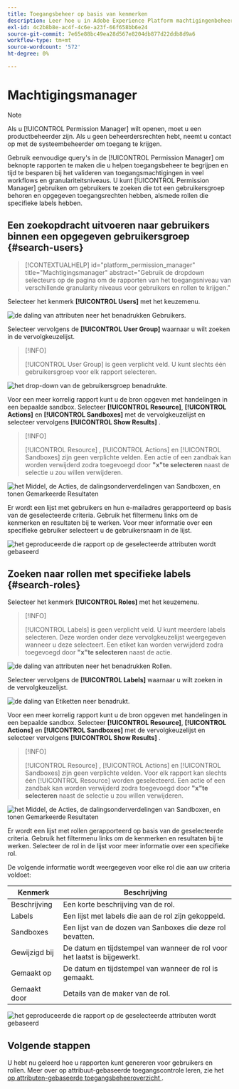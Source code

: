 ```yaml
---
title: Toegangsbeheer op basis van kenmerken
description: Leer hoe u in Adobe Experience Platform machtigingenbeheer kunt gebruiken voor het genereren van rapporten en het valideren van toegangsmachtigingen.
exl-id: 4c2b8b8e-ac4f-4c6e-a23f-66f658bb6e24
source-git-commit: 7e65e88bc49ea28d567e8204db877d22ddb8d9a6
workflow-type: tm+mt
source-wordcount: '572'
ht-degree: 0%

---
```


# Machtigingsmanager

>[!NOTE]
>
>Als u [!UICONTROL Permission Manager] wilt openen, moet u een productbeheerder zijn. Als u geen beheerdersrechten hebt, neemt u contact op met de systeembeheerder om toegang te krijgen.

Gebruik eenvoudige query&#39;s in de [!UICONTROL Permission Manager] om beknopte rapporten te maken die u helpen toegangsbeheer te begrijpen en tijd te besparen bij het valideren van toegangsmachtigingen in veel workflows en granulariteitsniveaus. U kunt [!UICONTROL Permission Manager] gebruiken om gebruikers te zoeken die tot een gebruikersgroep behoren en opgegeven toegangsrechten hebben, alsmede rollen die specifieke labels hebben.

## Een zoekopdracht uitvoeren naar gebruikers binnen een opgegeven gebruikersgroep {#search-users}

>[!CONTEXTUALHELP]
>id="platform_permission_manager"
>title="Machtigingsmanager"
>abstract="Gebruik de dropdown selecteurs op de pagina om de rapporten van het toegangsniveau van verschillende granularity niveaus voor gebruikers en rollen te krijgen."
<!-- >additional-url="https://experienceleague.adobe.com/docs/experience-platform/access-control/abac/permissions-manager/permissions.html?lang=nl-NL" text="Permission manager" -->

Selecteer het kenmerk **[!UICONTROL Users]** met het keuzemenu.

![ de daling van attributen neer het benadrukken Gebruikers.](../../images/permission-manager/users-select.png)

Selecteer vervolgens de **[!UICONTROL User Group]** waarnaar u wilt zoeken in de vervolgkeuzelijst.

>[!INFO]
>
>[!UICONTROL User Group] is geen verplicht veld. U kunt slechts één gebruikersgroep voor elk rapport selecteren.

![ het drop-down van de gebruikersgroep benadrukte.](../../images/permission-manager/user-group-select.png)

Voor een meer korrelig rapport kunt u de bron opgeven met handelingen in een bepaalde sandbox. Selecteer **[!UICONTROL Resource]**, **[!UICONTROL Actions]** en **[!UICONTROL Sandboxes]** met de vervolgkeuzelijst en selecteer vervolgens **[!UICONTROL Show Results]** .

>[!INFO]
>
>[!UICONTROL Resource] , [!UICONTROL Actions] en [!UICONTROL Sandboxes] zijn geen verplichte velden. Een actie of een zandbak kan worden verwijderd zodra toegevoegd door **&quot;x&quot;te selecteren** naast de selectie u zou willen verwijderen.

![ het Middel, de Acties, de dalingsonderverdelingen van Sandboxen, en tonen Gemarkeerde Resultaten ](../../images/permission-manager/users-additional-attributes-select.png)

Er wordt een lijst met gebruikers en hun e-mailadres gerapporteerd op basis van de geselecteerde criteria. Gebruik het filtermenu links om de kenmerken en resultaten bij te werken. Voor meer informatie over een specifieke gebruiker selecteert u de gebruikersnaam in de lijst.

![ het geproduceerde die rapport op de geselecteerde attributen wordt gebaseerd ](../../images/permission-manager/users-report.png)

## Zoeken naar rollen met specifieke labels {#search-roles}

Selecteer het kenmerk **[!UICONTROL Roles]** met het keuzemenu.

>[!INFO]
>
>[!UICONTROL Labels] is geen verplicht veld. U kunt meerdere labels selecteren. Deze worden onder deze vervolgkeuzelijst weergegeven wanneer u deze selecteert. Een etiket kan worden verwijderd zodra toegevoegd door **&quot;x&quot;te selecteren** naast de actie.

![ de daling van attributen neer het benadrukken Rollen.](../../images/permission-manager/roles-select.png)

Selecteer vervolgens de **[!UICONTROL Labels]** waarnaar u wilt zoeken in de vervolgkeuzelijst.

![ de daling van Etiketten neer benadrukt.](../../images/permission-manager/roles-labels-select.png)

Voor een meer korrelig rapport kunt u de bron opgeven met handelingen in een bepaalde sandbox. Selecteer **[!UICONTROL Resource]**, **[!UICONTROL Actions]** en **[!UICONTROL Sandboxes]** met de vervolgkeuzelijst en selecteer vervolgens **[!UICONTROL Show Results]** .

>[!INFO]
>
>[!UICONTROL Resource] , [!UICONTROL Actions] en [!UICONTROL Sandboxes] zijn geen verplichte velden. Voor elk rapport kan slechts één [!UICONTROL Resource] worden geselecteerd. Een actie of een zandbak kan worden verwijderd zodra toegevoegd door **&quot;x&quot;te selecteren** naast de selectie u zou willen verwijderen.

![ het Middel, de Acties, de dalingsonderverdelingen van Sandboxen, en tonen Gemarkeerde Resultaten ](../../images/permission-manager/roles-additional-attributes-select.png)

Er wordt een lijst met rollen gerapporteerd op basis van de geselecteerde criteria. Gebruik het filtermenu links om de kenmerken en resultaten bij te werken. Selecteer de rol in de lijst voor meer informatie over een specifieke rol.

De volgende informatie wordt weergegeven voor elke rol die aan uw criteria voldoet:

| Kenmerk | Beschrijving |
| --- | --- |
| Beschrijving | Een korte beschrijving van de rol. |
| Labels | Een lijst met labels die aan de rol zijn gekoppeld. |
| Sandboxes | Een lijst van de dozen van Sanboxes die deze rol bevatten. |
| Gewijzigd bij | De datum en tijdstempel van wanneer de rol voor het laatst is bijgewerkt. |
| Gemaakt op | De datum en tijdstempel van wanneer de rol is gemaakt. |
| Gemaakt door | Details van de maker van de rol. |

![ het geproduceerde die rapport op de geselecteerde attributen wordt gebaseerd ](../../images/permission-manager/roles-report.png)

## Volgende stappen

U hebt nu geleerd hoe u rapporten kunt genereren voor gebruikers en rollen. Meer over op attribuut-gebaseerde toegangscontrole leren, zie het [ op attributen-gebaseerde toegangsbeheeroverzicht ](../overview.md).

